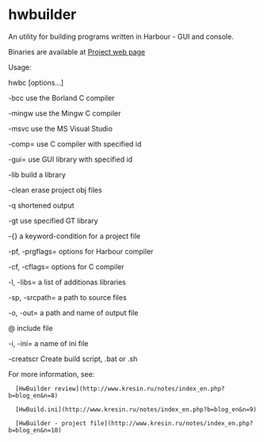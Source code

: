 # hwbuilder


An utility for building programs written in Harbour - GUI and console.

Binaries are available at [Project web page](http://www.kresin.ru/en/hwbuilder.html)


Usage:

  hwbc <files>  [options...]

   -bcc              use the Borland C compiler

   -mingw            use the Mingw C compiler

   -msvc             use the MS Visual Studio

   -comp=<compiler>  use C compiler with specified id

   -gui=<guilib>     use GUI library with specified id

   -lib              build a library

   -clean            erase project obj files

   -q                shortened output

   -gt<lib>          use specified GT library

   -{<keyword>}      a keyword-condition for a project file

   -pf<options>, -prgflags=<options>  options for Harbour compiler

   -cf<options>, -cflags=<options>    options for C compiler

   -l<libraries>, -libs=<libraries>   a list of additionas libraries

   -sp<path>, -srcpath=<path>         a path to source files

   -o<name>, -out=<name>              a path and name of output file

   @<file>           include file

   -i<name>, -ini=<name>              a name of ini file

   -creatscr         Create build script, .bat or .sh


For more information, see:

      [HwBuilder review](http://www.kresin.ru/notes/index_en.php?b=blog_en&n=8)

      [HwBuild.ini](http://www.kresin.ru/notes/index_en.php?b=blog_en&n=9)

      [HwBuilder - project file](http://www.kresin.ru/notes/index_en.php?b=blog_en&n=10)

